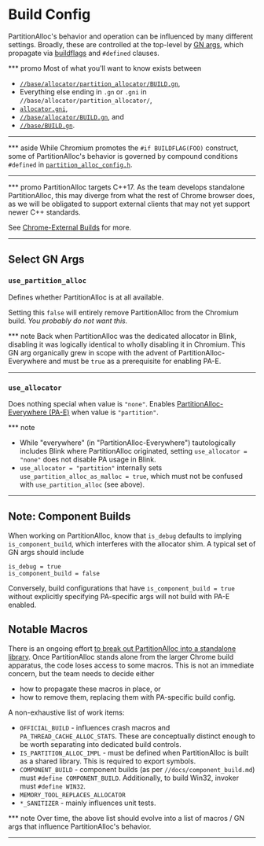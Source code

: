 # Build Config

PartitionAlloc's behavior and operation can be influenced by many
different settings. Broadly, these are controlled at the top-level by
[GN args][gn-declare-args], which propagate via
[buildflags][buildflag-header] and `#defined` clauses.

*** promo
Most of what you'll want to know exists between

* [`//base/allocator/partition_allocator/BUILD.gn`][pa-build-gn],
* Everything else ending in `.gn` or `.gni` in
  `//base/allocator/partition_allocator/`,
* [`allocator.gni`][allocator-gni],
* [`//base/allocator/BUILD.gn`][base-allocator-build-gn], and
* [`//base/BUILD.gn`][base-build-gn].
***

*** aside
While Chromium promotes the `#if BUILDFLAG(FOO)` construct, some of
PartitionAlloc's behavior is governed by compound conditions `#defined`
in [`partition_alloc_config.h`][partition-alloc-config].
***

*** promo
PartitionAlloc targets C++17. As the team develops standalone
PartitionAlloc, this may diverge from what the rest of Chrome browser
does, as we will be obligated to support external clients that
may not yet support newer C++ standards.

See [Chrome-External Builds](./external_builds.md) for more.
***

## Select GN Args

### `use_partition_alloc`

Defines whether PartitionAlloc is at all available.

Setting this `false` will entirely remove PartitionAlloc from the
Chromium build. _You probably do not want this._

*** note
Back when PartitionAlloc was the dedicated allocator in Blink, disabling
it was logically identical to wholly disabling it in Chromium. This GN
arg organically grew in scope with the advent of
PartitionAlloc-Everywhere and must be `true` as a prerequisite for
enabling PA-E.
***

### `use_allocator`

Does nothing special when value is `"none"`. Enables
[PartitionAlloc-Everywhere (PA-E)][pae-public-doc] when value is
`"partition"`.

*** note
* While "everywhere" (in "PartitionAlloc-Everywhere") tautologically
  includes Blink where PartitionAlloc originated, setting
  `use_allocator = "none"` does not disable PA usage in Blink.
* `use_allocator = "partition"` internally sets
  `use_partition_alloc_as_malloc = true`, which must not be confused
  with `use_partition_alloc` (see above).
***

## Note: Component Builds

When working on PartitionAlloc, know that `is_debug` defaults to
implying `is_component_build`, which interferes with the allocator
shim. A typical set of GN args should include

```none
is_debug = true
is_component_build = false
```

Conversely, build configurations that have `is_component_build = true`
without explicitly specifying PA-specific args will not build with PA-E
enabled.

## Notable Macros

There is an ongoing effort
[to break out PartitionAlloc into a standalone library][pa-ee-crbug].
Once PartitionAlloc stands alone from the larger Chrome build apparatus,
the code loses access to some macros. This is not an immediate concern,
but the team needs to decide either

* how to propagate these macros in place, or
* how to remove them, replacing them with PA-specific build config.

A non-exhaustive list of work items:

* `OFFICIAL_BUILD` - influences crash macros and
  `PA_THREAD_CACHE_ALLOC_STATS`. These are conceptually distinct enough
  to be worth separating into dedicated build controls.
* `IS_PARTITION_ALLOC_IMPL` - must be defined when PartitionAlloc is
  built as a shared library. This is required to export symbols.
* `COMPONENT_BUILD` - component builds (as per
  `//docs/component_build.md`) must `#define COMPONENT_BUILD`.
  Additionally, to build Win32, invoker must `#define WIN32`.
* `MEMORY_TOOL_REPLACES_ALLOCATOR`
* `*_SANITIZER` - mainly influences unit tests.

*** note
Over time, the above list should evolve into a list of macros / GN args
that influence PartitionAlloc's behavior.
***

[gn-declare-args]: https://gn.googlesource.com/gn/+/refs/heads/main/docs/reference.md#func_declare_args
[buildflag-header]: https://source.chromium.org/chromium/chromium/src/+/main:build/buildflag_header.gni
[pa-build-gn]: https://source.chromium.org/chromium/chromium/src/+/main:base/allocator/partition_allocator/BUILD.gn
[allocator-gni]: https://source.chromium.org/chromium/chromium/src/+/main:base/allocator/allocator.gni
[base-allocator-build-gn]: https://source.chromium.org/chromium/chromium/src/+/main:base/allocator/BUILD.gn
[base-build-gn]: https://source.chromium.org/chromium/chromium/src/+/main:base/BUILD.gn
[partition-alloc-config]: https://source.chromium.org/chromium/chromium/src/+/main:base/allocator/partition_allocator/partition_alloc_config.h
[pae-public-doc]: https://docs.google.com/document/d/1R1H9z5IVUAnXJgDjnts3nTJVcRbufWWT9ByXLgecSUM/preview
[miracleptr-doc]: https://docs.google.com/document/d/1pnnOAIz_DMWDI4oIOFoMAqLnf_MZ2GsrJNb_dbQ3ZBg/preview
[pa-ee-crbug]: https://crbug.com/1151236
